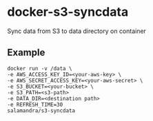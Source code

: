 docker-s3-syncdata
==================

Sync data from S3 to data directory on container

## Example

    docker run -v /data \
    -e AWS_ACCESS_KEY_ID=<your-aws-key> \
    -e AWS_SECRET_ACCESS_KEY=<your-aws-secret> \
    -e S3_BUCKET=<your-bucket> \
    -e S3_PATH=<s3-path>
    -e DATA_DIR=<destination path>
    -e REFRESH_TIME=30
    salamandra/s3-syncdata
